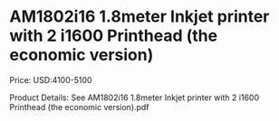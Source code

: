 # AM1802i16 1.8meter Inkjet printer with 2 i1600 Printhead (the economic version)

Price: USD:4100-5100

Product Details: See AM1802i16 1.8meter Inkjet printer with 2 i1600 Printhead (the economic version).pdf